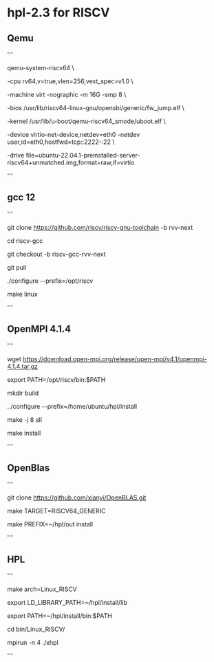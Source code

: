 # hpl-2.3 for RISCV
## Qemu
'''

qemu-system-riscv64 \\

-cpu rv64,v=true,vlen=256,vext_spec=v1.0 \\

-machine virt -nographic -m 16G -smp 8 \\

-bios /usr/lib/riscv64-linux-gnu/opensbi/generic/fw_jump.elf \\

-kernel /usr/lib/u-boot/qemu-riscv64_smode/uboot.elf \\

-device virtio-net-device,netdev=eth0 -netdev user,id=eth0,hostfwd=tcp::2222-:22 \\

-drive file=ubuntu-22.04.1-preinstalled-server-riscv64+unmatched.img,format=raw,if=virtio

'''

## gcc 12
'''

git clone https://github.com/riscv/riscv-gnu-toolchain -b rvv-next

cd riscv-gcc

git checkout -b riscv-gcc-rvv-next

git pull

./configure --prefix=/opt/riscv

make linux

'''

##  OpenMPI 4.1.4
'''

wget https://download.open-mpi.org/release/open-mpi/v4.1/openmpi-4.1.4.tar.gz

export PATH=/opt/riscv/bin:$PATH

mkdir build

../configure --prefix=/home/ubuntu/hpl/install

make -j 8 all

make install

'''

##  OpenBlas
'''

git clone https://github.com/xianyi/OpenBLAS.git

make TARGET=RISCV64_GENERIC

make PREFIX=~/hpl/out install

'''

## HPL
'''

make arch=Linux_RISCV

export LD_LIBRARY_PATH=~/hpl/install/lib

export PATH=~/hpl/install/bin:$PATH

cd bin/Linux_RISCV/

mpirun -n 4 ./xhpl

'''
